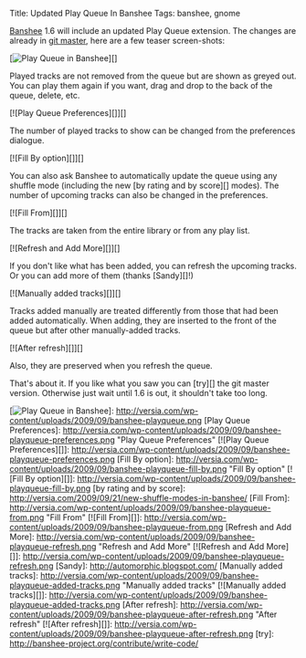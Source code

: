 Title: Updated Play Queue In Banshee
Tags: banshee, gnome

[Banshee][] 1.6 will include an updated Play Queue extension. The
changes are already in [git master][], here are a few teaser
screen-shots:

[![Play Queue in Banshee][]][]

Played tracks are not removed from the queue but are shown as greyed
out. You can play them again if you want, drag and drop to the back of
the queue, delete, etc.

[![Play Queue Preferences][]][]

The number of played tracks to show can be changed from the preferences
dialogue.

[![Fill By option][]][]

You can also ask Banshee to automatically update the queue using any
shuffle mode (including the new [by rating and by score][] modes). The
number of upcoming tracks can also be changed in the preferences.

[![Fill From][]][]

The tracks are taken from the entire library or from any play list.

[![Refresh and Add More][]][]

If you don't like what has been added, you can refresh the upcoming
tracks. Or you can add more of them (thanks [Sandy][]!)

[![Manually added tracks][]][]

Tracks added manually are treated differently from those that had been
added automatically. When adding, they are inserted to the front of the
queue but after other manually-added tracks.

[![After refresh][]][]

Also, they are preserved when you refresh the queue.

That's about it. If you like what you saw you can [try][] the git master
version. Otherwise just wait until 1.6 is out, it shouldn't take too
long.

  [Banshee]: http://banshee-project.org/
  [git master]: http://git.gnome.org/cgit/banshee/
  [Play Queue in Banshee]: http://versia.com/wp-content/uploads/2009/09/banshee-playqueue.png
    "Play Queue in Banshee"
  [![Play Queue in Banshee][]]: http://versia.com/wp-content/uploads/2009/09/banshee-playqueue.png
  [Play Queue Preferences]: http://versia.com/wp-content/uploads/2009/09/banshee-playqueue-preferences.png
    "Play Queue Preferences"
  [![Play Queue Preferences][]]: http://versia.com/wp-content/uploads/2009/09/banshee-playqueue-preferences.png
  [Fill By option]: http://versia.com/wp-content/uploads/2009/09/banshee-playqueue-fill-by.png
    "Fill By option"
  [![Fill By option][]]: http://versia.com/wp-content/uploads/2009/09/banshee-playqueue-fill-by.png
  [by rating and by score]: http://versia.com/2009/09/21/new-shuffle-modes-in-banshee/
  [Fill From]: http://versia.com/wp-content/uploads/2009/09/banshee-playqueue-from.png
    "Fill From"
  [![Fill From][]]: http://versia.com/wp-content/uploads/2009/09/banshee-playqueue-from.png
  [Refresh and Add More]: http://versia.com/wp-content/uploads/2009/09/banshee-playqueue-refresh.png
    "Refresh and Add More"
  [![Refresh and Add More][]]: http://versia.com/wp-content/uploads/2009/09/banshee-playqueue-refresh.png
  [Sandy]: http://automorphic.blogspot.com/
  [Manually added tracks]: http://versia.com/wp-content/uploads/2009/09/banshee-playqueue-added-tracks.png
    "Manually added tracks"
  [![Manually added tracks][]]: http://versia.com/wp-content/uploads/2009/09/banshee-playqueue-added-tracks.png
  [After refresh]: http://versia.com/wp-content/uploads/2009/09/banshee-playqueue-after-refresh.png
    "After refresh"
  [![After refresh][]]: http://versia.com/wp-content/uploads/2009/09/banshee-playqueue-after-refresh.png
  [try]: http://banshee-project.org/contribute/write-code/
